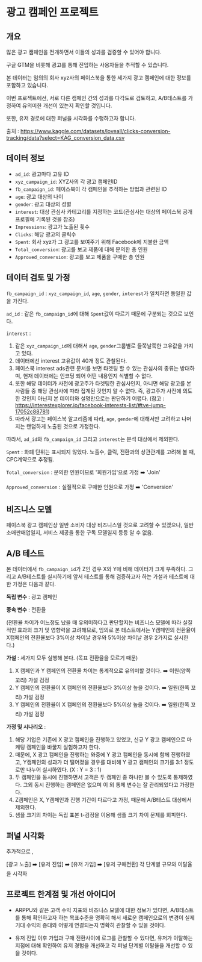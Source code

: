 # 광고 캠페인 프로젝트

## 개요

많은 광고 캠페인을 전개하면서 이들의 성과를 검증할 수 있어야 합니다. 

구글 GTM을 비롯해 광고를 통해 진입하는 사용자들을 추적할 수 있습니다. 

본 데이터는 임의의 회사 xyz사의 페이스북을 통한 세가지 광고 캠페인에 대한 정보를 포함하고 있습니다.

이번 프로젝트에선, 서로 다른 캠페인 간의 성과를 다각도로 검토하고, A/B테스트를 가정하여 유의미한 개선이 있는지 확인할 것입니다.

또한, 유저 경로에 대한 퍼널을 시각화를 수행하고자 합니다.



출처 : https://www.kaggle.com/datasets/loveall/clicks-conversion-tracking/data?select=KAG_conversion_data.csv

## 데이터 정보

- `ad_id`: 광고마다 고유 ID
- `xyz_campaign_id`: XYZ사의 각 광고 캠페인ID
- `fb_campaign_id`: 페이스북이 각 캠페인을 추적하는 방법과 관련된 ID
- `age`: 광고 대상의 나이
- `gender`: 광고 대상의 성별
- `interest`: 대상 관심사 카테고리를 지정하는 코드(관심사는 대상의 페이스북 공개 프로필에 기록된 것을 참조)
- `Impressions`: 광고가 노출된 횟수
- `Clicks`: 해당 광고의 클릭수
- `Spent`: 회사 xyz가 그 광고를 보여주기 위해 Facebook에 지불한 금액
- `Total_conversion`: 광고를 보고 제품에 대해 문의한 총 인원
- `Approved_conversion`: 광고를 보고 제품을 구매한 총 인원

## 데이터 검토 및 가정

`fb_campaign_id` : `xyz_campaign_id`, `age`, `gender`, `interest`가 일치하면 동일한 값을 가진다.

`ad_id` : 같은 `fb_campaign_id`에 대해 `Spent`값이 다르기 때문에 구분되는 것으로 보인다.

`interest` : 

1. 같은 `xyz_campaign_id`에 대해서 `age`, `gender`그룹별로 들쭉날쭉한 고유값을 가지고 있다. 
2. 데이터에선 interest 고유값이 40개 정도 관찰된다.
3. 페이스북 interest ads관련 문서를 보면 타겟팅 할 수 있는 관심사의 종류는 방대하며, 현재 데이터에는 인코딩 되어 어떤 내용인지 식별할 수 없다.
4. 또한 해당 데이터가 사전에 광고주가 타겟팅한 관심사인지, 아니면 해당 광고를 본 사람들 중 해당 관심사에 따라 집계된 것인지 알 수 없다. 즉, 광고주가 사전에 의도한 것인지 아닌지 본 데이터와 설명만으로는 판단하기 어렵다. (참고 : https://interestexplorer.io/facebook-interests-list/#tve-jump-17052c88781)
5. 따라서 광고는 페이스북 알고리즘에 따라, `age`, `gender`에 대해서만 고려하고 나머지는 랜덤하게 노출된 것으로 가정한다.

따라서, `ad_id`와 `fb_campaign_id` 그리고 `interest`는 분석 대상에서 제외한다.

`Spent` : 화폐 단위는 표시되지 않았다. 노출수, 클릭, 전환과의 상관관계를 고려해 볼 때, CPC계약으로 추정됨.



`Total_conversion` : 문의한 인원이므로 '회원가입'으로 가정 ➡️ 'Join'

`Approved_conversion` : 실질적으로 구매한 인원으로 가정 ➡️ 'Conversion'

## 비즈니스 모델

페이스북 광고 캠페인상 일반 소비자 대상 비즈니스일 것으로 고려할 수 있겠으나, 일반 소매판매업일지, 서비스 제공을 통한 구독 모델일지 등등 알 수 없음.

## A/B 테스트

본 데이터에서 `fb_campaign_id`가 Z인 경우 X와 Y에 비해 데이터가 크게 부족하다. 그리고 A/B테스트를 실시하기에 앞서 테스트를 통해 검증하고자 하는 가설과 테스트에 대한 가정은 다음과 같다.

**독립 변수** : 광고 캠페인

**종속 변수** : 전환율

(전환율 차이가 어느정도 났을 때 유의미하다고 판단할지는 비즈니스 모델에 따라 실질적인 효과의 크기 및 영향력을 고려해므로, 임의로 본 테스트에서는 Y캠페인의 전환율이 X캠페인의 전환율보다 3%이상 차이날 경우와 5%이상 차이날 경우 2가지로 실시한다.)

**가설** : 세가지 모두 실행해 본다. (목표 전환율을 모르기 때문)

1. X 캠페인과 Y 캠페인의 전환율 차이는 통계적으로 유의미할 것이다. ➡️ 이원(양쪽 꼬리) 가설 검정
2. Y 캠페인의 전환율이 X 캠페인의 전환율보다 3%이상 높을 것이다. ➡️ 일원(한쪽 꼬리) 가설 검정
3. Y 캠페인의 전환율이 X 캠페인의 전환율보다 5%이상 높을 것이다. ➡️ 일원(한쪽 꼬리) 가설 검정

**가정 및 시나리오** :

1. 해당 기업은 기존에 X 광고 캠페인을 진행하고 있었고, 신규 Y 광고 캠페인으로 마케팅 캠페인을 바꿀지 실험하고자 한다.
2. 때문에, X 광고 캠페인을 진행하는 와중에 Y 광고 캠페인을 동시에 함께 진행하였고, Y캠페인의 성과가 더 떨어졌을 경우를 대비해 Y 광고 캠페인의 크기를 3:1 정도로만 나누어 실시하였다. (X : Y = 3 : 1) 
3. 두 캠페인을 동시에 진행하면서 고객은 두 캠페인 중 하나만 볼 수 있도록 통제하였다. 그외 동시 진행하는 캠페인은 없으며 이 외 통제 변수는 잘 관리되었다고 가정한다.
4. Z캠페인은 X, Y캠페인과 진행 기간이 다르다고 가정, 때문에 A/B테스트 대상에서 제외한다.
5. 샘플 크기의 차이는 독립 표본 t-검정을 이용해 샘플 크기 차이 문제를 회피한다.

## 퍼널 시각화

추가적으로 ,

[광고 노출] ➡️ [유저 진입] ➡️ [유저 가입] ➡️ [유저 구매전환] 각 단계별 규모와 이탈율을 시각화 

## 프로젝트 한계점 및 개선 아이디어

- ARPPU와 같은 고객 수익 지표와 비즈니스 모델에 대한 정보가 있다면, A/B테스트를 통해 확인하고자 하는 목표수준을 명확히 해서 새로운 캠페인으로의 변경이 실제 기대 수익의 증대와 어떻게 연결되는지 명확히 관찰할 수 있을 것이다.

- 유저 진입 이후 가입과 구매 전환사이에 로그를 관찰할 수 있다면, 유저가 이탈하는 지점에 대해 확인하여 유저 경험을 개선하고 각 퍼널 단계별 이탈율을 개선할 수 있을 것이다.
